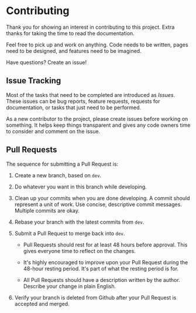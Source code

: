 # Contributing

Thank you for showing an interest in contributing to this project.  Extra thanks for taking the time to read the documentation.

Feel free to pick up and work on anything. Code needs to be written, pages need to be designed, and features need to be imagined.

Have questions? Create an issue!

## Issue Tracking

Most of the tasks that need to be completed are introduced as *Issues*.  These issues can be bug reports, feature requests, requests for documentation, or tasks that just need to be performed.

As a new contributor to the project, please create issues before working on something.  It helps keep things transparent and gives any code owners time to consider and comment on the issue.

## Pull Requests

The sequence for submitting a Pull Request is:
1. Create a new branch, based on `dev`.
2. Do whatever you want in this branch while developing. 
3. Clean up your commits when you are done developing. A commit should represent a unit of work. Use concise, descriptive commit messages. Multiple commits are okay.
4. Rebase your branch with the latest commits from `dev`.
5. Submit a Pull Request to merge back into `dev`.

     * Pull Requests should rest for at least 48 hours before approval. This gives everyone time to reflect on the changes.

     * It's highly encouraged to improve upon your Pull Request during the 48-hour resting period. It's part of what the resting period is for.

     * All Pull Requests should have a description written by the author. Describe your change in plain English.

6. Verify your branch is deleted from Github after your Pull Request is accepted and merged.
